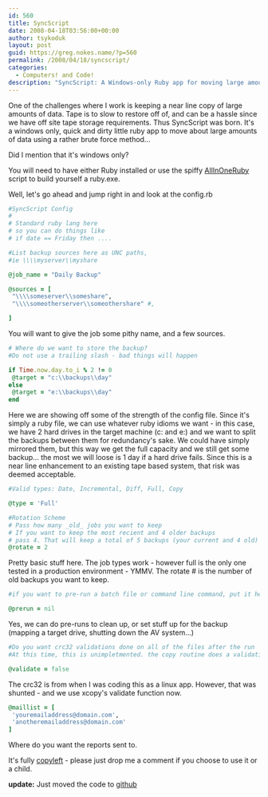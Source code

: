 ```yaml
---
id: 560
title: SyncScript
date: 2008-04-18T03:56:00+00:00
author: tsykoduk
layout: post
guid: https://greg.nokes.name/?p=560
permalink: /2008/04/18/syncscript/
categories:
  - Computers! and Code!
description: "SyncScript: A Windows-only Ruby app for moving large amounts of data using brute force methods. Learn how to configure and use this quick backup solution."
---
```

One of the challenges where I work is keeping a near line copy of large amounts of data. Tape is to slow to restore off of, and can be a hassle since we have off site tape storage requirements. Thus SyncScript was born. It's a windows only, quick and dirty little ruby app to move about large amounts of data using a rather brute force method...
<!--more-->

Did I mention that it's windows only?

You will need to have either Ruby installed or use the spiffy <a href="http://www.erikveen.dds.nl/allinoneruby/index.html">AllInOneRuby</a> script to build yourself a ruby.exe.

Well, let's go ahead and jump right in and look at the config.rb

```ruby
#SyncScript Config
#
# Standard ruby lang here
# so you can do things like
# if date == Friday then ....

#List backup sources here as UNC paths,
#ie \\\\myserver\\myshare

@job_name = "Daily Backup"

@sources = [
 "\\\\someserver\\someshare",
 "\\\\someotherserver\\someothershare" #,

]
```

You will want to give the job some pithy name, and a few sources.

```ruby
# Where do we want to store the backup?
#Do not use a trailing slash - bad things will happen

if Time.now.day.to_i % 2 != 0
 @target = "c:\\backups\\day"
else
 @target = "e:\\backups\\day"
end
```

Here we are showing off some of the strength of the config file. Since it's simply a ruby file, we can use whatever ruby idioms we want - in this case, we have 2 hard drives in the target machine (c: and e:) and we want to split the backups between them for redundancy's sake. We could have simply mirrored them, but this way we get the full capacity and we still get some backup... the most we will loose is 1 day if a hard drive fails. Since this is a near line enhancement to an existing tape based system, that risk was deemed acceptable.

```ruby
#Valid types: Date, Incremental, Diff, Full, Copy

@type = 'Full'

#Rotation Scheme
# Pass how many _old_ jobs you want to keep
# If you want to keep the most recient and 4 older backups
# pass 4. That will keep a total of 5 backups (your current and 4 old)
@rotate = 2
```

Pretty basic stuff here. The job types work - however full is the only one tested in a production environment - YMMV. The rotate # is the number of old backups you want to keep.

```ruby
#if you want to pre-run a batch file or command line command, put it here

@prerun = nil
```

Yes, we can do pre-runs to clean up, or set stuff up for the backup (mapping a target drive, shutting down the AV system...)

```ruby
#Do you want crc32 validations done on all of the files after the run
#At this time, this is unimpletmented. the copy routine does a validation as it runs.

@validate = false
```

The crc32 is from when I was coding this as a linux app. However, that was shunted - and we use xcopy's validate function now.

```ruby
@maillist = [
 'youremailaddress@domain.com',
 'anotheremailaddress@domain.com'
]
```

Where do you want the reports sent to.

It's fully <a href="http://en.wikipedia.org/wiki/Copyleft">copyleft</a> - please just drop me a comment if you choose to use it or a child.

<strong>update:</strong> Just moved the code to <a href="https://github.com/tsykoduk/sync_script">github</a>